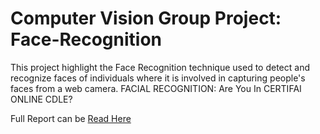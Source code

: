 # Computer Vision Group Project: Face-Recognition
This project highlight the Face Recognition technique used to detect and recognize faces of individuals where it is involved in capturing people's faces from a web camera.
FACIAL RECOGNITION: Are You In CERTIFAI ONLINE CDLE?

Full Report can be [Read Here](https://docs.google.com/document/d/e/2PACX-1vSiwRjnXVa5s0CrbMMuv7Wio2BHynbRTvAPB3Mx7ySWtLZOHdhnuzQVQPUpLXHC6ZkqAHbn-PEa-MP5/pub)


